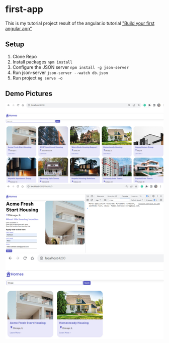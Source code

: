 # first-app
This is my tutorial project result of the angular.io tutorial ["Build your first angular app"](https://angular.io/tutorial/first-app)

## Setup

1. Clone Repo
2. Install packages `npm install`
3. Configure the JSON server
`npm install -g json-server`
4. Run json-server
`json-server --watch db.json`
5. Run project
`ng serve -o`

## Demo Pictures

![Screenshot of Web App Demo.](demo/demo1.jpg)
![Screenshot of Web App Demo.](demo/demo2.jpg)
![Screenshot of Web App Demo.](demo/demo3.jpg)
